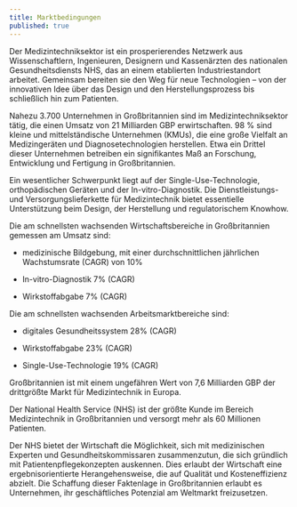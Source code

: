 ```yaml
---
title: Marktbedingungen
published: true
---
```


Der Medizintechniksektor ist ein prosperierendes Netzwerk aus Wissenschaftlern, Ingenieuren, Designern und Kassenärzten des nationalen Gesundheitsdiensts NHS, das an einem etablierten Industriestandort arbeitet. Gemeinsam bereiten sie den Weg für neue Technologien – von der innovativen Idee über das Design und den Herstellungsprozess bis schließlich hin zum Patienten.

Nahezu 3.700 Unternehmen in Großbritannien sind im Medizintechniksektor tätig, die einen Umsatz von 21 Milliarden GBP erwirtschaften. 98 % sind kleine und mittelständische Unternehmen (KMUs), die eine große Vielfalt an Medizingeräten und Diagnosetechnologien herstellen. Etwa ein Drittel dieser Unternehmen betreiben ein signifikantes Maß an Forschung, Entwicklung und Fertigung in Großbritannien.

Ein wesentlicher Schwerpunkt liegt auf der Single-Use-Technologie, orthopädischen Geräten und der In-vitro-Diagnostik. Die Dienstleistungs- und Versorgungslieferkette für Medizintechnik bietet essentielle Unterstützung beim Design, der Herstellung und regulatorischem Knowhow.

Die am schnellsten wachsenden Wirtschaftsbereiche in Großbritannien gemessen am Umsatz sind:

-  medizinische Bildgebung, mit einer durchschnittlichen jährlichen Wachstumsrate (CAGR) von 10%

-  In-vitro-Diagnostik 7% (CAGR)

-  Wirkstoffabgabe 7% (CAGR)

Die am schnellsten wachsenden Arbeitsmarktbereiche sind:

- digitales Gesundheitssystem 28% (CAGR)

- Wirkstoffabgabe 23% (CAGR)

- Single-Use-Technologie 19% (CAGR)

Großbritannien ist mit einem ungefähren Wert von 7,6 Milliarden GBP der drittgrößte Markt für Medizintechnik in Europa.

Der National Health Service (NHS) ist der größte Kunde im Bereich Medizintechnik in Großbritannien und versorgt mehr als 60 Millionen Patienten.

Der NHS bietet der Wirtschaft die Möglichkeit, sich mit medizinischen Experten und Gesundheitskommissaren zusammenzutun, die sich gründlich mit Patientenpflegekonzepten auskennen. Dies erlaubt der Wirtschaft eine ergebnisorientierte Herangehensweise, die auf Qualität und Kosteneffizienz abzielt. Die Schaffung dieser Faktenlage in Großbritannien erlaubt es Unternehmen, ihr geschäftliches Potenzial am Weltmarkt freizusetzen.
